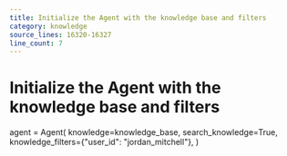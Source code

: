 ```yaml
---
title: Initialize the Agent with the knowledge base and filters
category: knowledge
source_lines: 16320-16327
line_count: 7
---
```


# Initialize the Agent with the knowledge base and filters
agent = Agent(
    knowledge=knowledge_base,
    search_knowledge=True,
    knowledge_filters={"user_id": "jordan_mitchell"},
)

